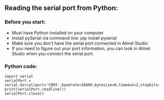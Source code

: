 ## Reading the serial port from Python:

### Before you start:
* Must have Python installed on your computer
* Install pySerial via command line: pip install pyserial
* Make sure you don't have the serial port connected in Atmel Studio
* If you need to figure out your port information, you can look in Atmel Studio when you connect the serial port.

### Python code:
```
import serial
serialPort = serial.Serial(port='COM3',baudrate=38400,bytesize=8,timeout=2,stopbits=serial.STOPBITS_ONE)
print(serialPort.readline())
serialPort.close()
```